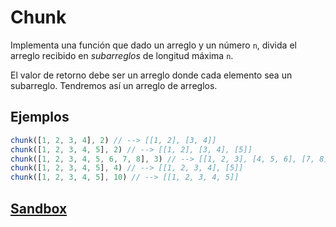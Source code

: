 # Chunk

Implementa una función que dado un arreglo y un número `n`, divida el arreglo
recibido en _subarreglos_ de longitud máxima `n`.

El valor de retorno debe ser un arreglo donde cada elemento sea un subarreglo.
Tendremos así un arreglo de arreglos.

## Ejemplos

```js
chunk([1, 2, 3, 4], 2) // --> [[1, 2], [3, 4]]
chunk([1, 2, 3, 4, 5], 2) // --> [[1, 2], [3, 4], [5]]
chunk([1, 2, 3, 4, 5, 6, 7, 8], 3) // --> [[1, 2, 3], [4, 5, 6], [7, 8]]
chunk([1, 2, 3, 4, 5], 4) // --> [[1, 2, 3, 4], [5]]
chunk([1, 2, 3, 4, 5], 10) // --> [[1, 2, 3, 4, 5]]
```

## [Sandbox](https://lab.cs50.io/Laboratoria/job-application-public/main/02-tech-mentoring/exercises/12-chunk/boilerplate/)
